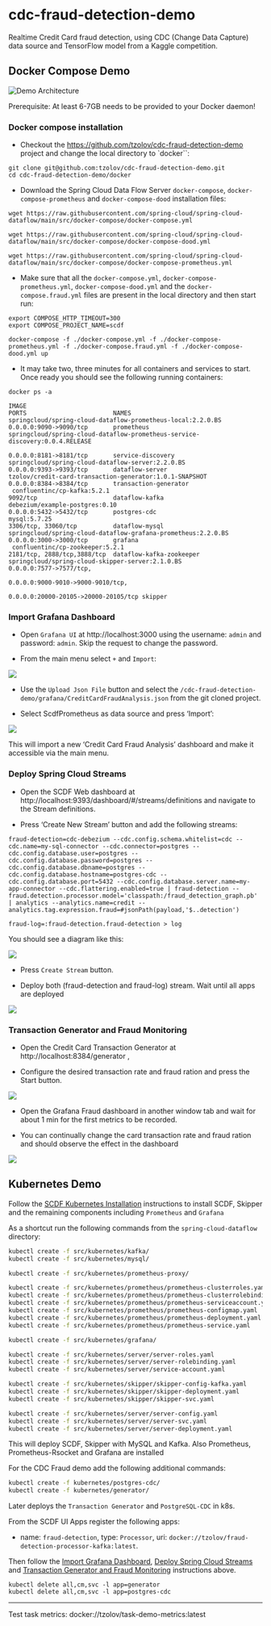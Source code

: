 # cdc-fraud-detection-demo
Realtime Credit Card fraud detection, using CDC (Change Data Capture) data source and TensorFlow model from a Kaggle competition.


## Docker Compose Demo

![Demo Architecture](./images/real-time-credit-card-fraud-detection.png)


Prerequisite: At least 6-7GB needs to be provided to your Docker daemon! 

### Docker compose installation

* Checkout the https://github.com/tzolov/cdc-fraud-detection-demo project and change the local directory to `docker``:

```
git clone git@github.com:tzolov/cdc-fraud-detection-demo.git
cd cdc-fraud-detection-demo/docker
```

* Download the Spring Cloud Data Flow Server `docker-compose`, `docker-compose-prometheus` and `docker-compose-dood` installation files:

```
wget https://raw.githubusercontent.com/spring-cloud/spring-cloud-dataflow/main/src/docker-compose/docker-compose.yml
```
```
wget https://raw.githubusercontent.com/spring-cloud/spring-cloud-dataflow/main/src/docker-compose/docker-compose-dood.yml
```

```
wget https://raw.githubusercontent.com/spring-cloud/spring-cloud-dataflow/main/src/docker-compose/docker-compose-prometheus.yml
```

* Make sure that all the `docker-compose.yml`, `docker-compose-prometheus.yml`, `docker-compose-dood.yml` and the `docker-compose.fraud.yml` files are present in the local directory and then start run:

```
export COMPOSE_HTTP_TIMEOUT=300
export COMPOSE_PROJECT_NAME=scdf

docker-compose -f ./docker-compose.yml -f ./docker-compose-prometheus.yml -f ./docker-compose.fraud.yml -f ./docker-compose-dood.yml up
```

* It may take two, three minutes for all containers and services to start. Once ready you should see the following running containers:

```
docker ps -a

IMAGE                                                             PORTS                        NAMES
springcloud/spring-cloud-dataflow-prometheus-local:2.2.0.BS       0.0.0.0:9090->9090/tcp       prometheus
springcloud/spring-cloud-dataflow-prometheus-service-discovery:0.0.4.RELEASE 
                                                                  0.0.0.0:8181->8181/tcp       service-discovery
springcloud/spring-cloud-dataflow-server:2.2.0.BS                 0.0.0.0:9393->9393/tcp       dataflow-server
tzolov/credit-card-transaction-generator:1.0.1-SNAPSHOT           0.0.0.0:8384->8384/tcp       transaction-generator
 confluentinc/cp-kafka:5.2.1                                      9092/tcp                     dataflow-kafka
debezium/example-postgres:0.10                                    0.0.0.0:5432->5432/tcp       postgres-cdc
mysql:5.7.25                                                      3306/tcp, 33060/tcp          dataflow-mysql
springcloud/spring-cloud-dataflow-grafana-prometheus:2.2.0.BS     0.0.0.0:3000->3000/tcp       grafana
 confluentinc/cp-zookeeper:5.2.1                                  2181/tcp, 2888/tcp,3888/tcp  dataflow-kafka-zookeeper
springcloud/spring-cloud-skipper-server:2.1.0.BS                  0.0.0.0:7577->7577/tcp, 
                                                                  0.0.0.0:9000-9010->9000-9010/tcp,         
                                                                  0.0.0.0:20000-20105->20000-20105/tcp skipper
```

### Import Grafana Dashboard

* Open `Grafana UI` at http://localhost:3000 using the username: `admin` and password: `admin`. Skip the request to change the password. 

* From the main menu select `+` and `Import`:

![](./images/dashboard-import-1.png)

* Use the `Upload Json File` button and select the `/cdc-fraud-detection-demo/grafana/CreditCardFraudAnalysis.json` from the git cloned project.

* Select ScdfPrometheus as data source and press ‘Import’:

![](./images/dashboard-import-2.png)

This will import a new ‘Credit Card Fraud Analysis’ dashboard and make it accessible via the main menu.

### Deploy Spring Cloud Streams

* Open the SCDF Web dashboard at http://localhost:9393/dashboard/#/streams/definitions and navigate to the  Stream definitions.

* Press ‘Create New Stream’ button and add the following streams:

```
fraud-detection=cdc-debezium --cdc.config.schema.whitelist=cdc --cdc.name=my-sql-connector --cdc.connector=postgres --cdc.config.database.user=postgres --cdc.config.database.password=postgres --cdc.config.database.dbname=postgres --cdc.config.database.hostname=postgres-cdc --cdc.config.database.port=5432 --cdc.config.database.server.name=my-app-connector --cdc.flattering.enabled=true | fraud-detection --fraud.detection.processor.model='classpath:/fraud_detection_graph.pb' | analytics --analytics.name=credit --analytics.tag.expression.fraud=#jsonPath(payload,'$..detection')

fraud-log=:fraud-detection.fraud-detection > log
```

You should see a diagram like this: 

![](./images/scdf-cdc-fraud-pipeline.png)

* Press `Create Stream` button.

* Deploy both (fraud-detection and fraud-log) stream. Wait until all apps are deployed

![](./images/runtime-applications.png)

### Transaction Generator and Fraud Monitoring

* Open the Credit Card Transaction Generator at http://localhost:8384/generator , 

* Configure the desired transaction rate and fraud ration and press the Start button.

![](./credit-card-transaction-generator/src/main/resources/static/creadit-card-transaction-generator-ui.png)

* Open the Grafana Fraud dashboard in another window tab and wait for about 1 min for the first metrics to be recorded.

* You can continually change the card transaction rate and fraud ration and should observe the effect in the dashboard

![](./images/fraud-grafana-dashboard.png)

## Kubernetes Demo

Follow the [SCDF Kubernetes Installation](https://dataflow.spring.io/docs/installation/kubernetes/kubectl/) instructions to install SCDF, Skipper and the remaining components including `Prometheus` and `Grafana`

As a shortcut run the following commands from the `spring-cloud-dataflow` directory: 
```bash
kubectl create -f src/kubernetes/kafka/
kubectl create -f src/kubernetes/mysql/

kubectl create -f src/kubernetes/prometheus-proxy/

kubectl create -f src/kubernetes/prometheus/prometheus-clusterroles.yaml
kubectl create -f src/kubernetes/prometheus/prometheus-clusterrolebinding.yaml
kubectl create -f src/kubernetes/prometheus/prometheus-serviceaccount.yaml
kubectl create -f src/kubernetes/prometheus/prometheus-configmap.yaml
kubectl create -f src/kubernetes/prometheus/prometheus-deployment.yaml
kubectl create -f src/kubernetes/prometheus/prometheus-service.yaml

kubectl create -f src/kubernetes/grafana/

kubectl create -f src/kubernetes/server/server-roles.yaml
kubectl create -f src/kubernetes/server/server-rolebinding.yaml
kubectl create -f src/kubernetes/server/service-account.yaml

kubectl create -f src/kubernetes/skipper/skipper-config-kafka.yaml
kubectl create -f src/kubernetes/skipper/skipper-deployment.yaml
kubectl create -f src/kubernetes/skipper/skipper-svc.yaml

kubectl create -f src/kubernetes/server/server-config.yaml
kubectl create -f src/kubernetes/server/server-svc.yaml
kubectl create -f src/kubernetes/server/server-deployment.yaml
```
This will deploy SCDF, Skipper with MySQL and Kafka. Also Prometheus, Prometheus-Rsocket and Grafana are installed 

For the CDC Fraud demo add the following additional commands: 
```bash
kubectl create -f kubernetes/postgres-cdc/
kubectl create -f kubernetes/generator/
```
Later deploys the `Transaction Generator` and `PostgreSQL-CDC` in k8s. 

From the SCDF UI Apps register the following apps:

* name: `fraud-detection`, type: `Processor`, uri: `docker://tzolov/fraud-detection-processor-kafka:latest`.

Then follow the [Import Grafana Dashboard](https://github.com/tzolov/cdc-fraud-detection-demo#import-grafana-dashboard), [Deploy Spring Cloud Streams](https://github.com/tzolov/cdc-fraud-detection-demo#deploy-spring-cloud-streams) and [Transaction Generator and Fraud Monitoring](https://github.com/tzolov/cdc-fraud-detection-demo#transaction-generator-and-fraud-monitoring) instructions above.

```
kubectl delete all,cm,svc -l app=generator
kubectl delete all,cm,svc -l app=postgres-cdc
```
---
Test task metrics: docker://tzolov/task-demo-metrics:latest
